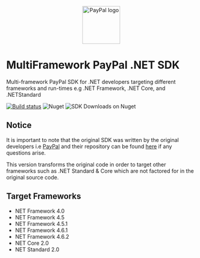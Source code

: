 <p align="center">
  <img height="100" src="https://cross-border-magazine.com/wp-content/uploads/2018/06/paypal.png" 
			 alt="PayPal logo" title="PayPal logo">
</p>

# MultiFramework PayPal .NET SDK
Multi-framework PayPal SDK for .NET developers targeting different frameworks and run-times e.g .NET Framework, .NET Core, and .NETStandard 

[![Build status](https://ci.appveyor.com/api/projects/status/pp4hovop0ye54dav?svg=true)](https://ci.appveyor.com/project/devTimmy/paypal-multiframework-sdk)
![Nuget](https://img.shields.io/nuget/v/PayPal.MultiTarget.svg?logo=nuget)
![SDK Downloads on Nuget](https://img.shields.io/nuget/dt/PayPal.MultiTarget.svg?color=%23009be1&label=downloads&logo=nuget)

## Notice

It is important to note that the original SDK was written by the original developers i.e [PayPal](https://github.com/paypal) and their repository can be found [here](https://github.com/paypal/PayPal-NET-SDK) if any questions arise.

This version transforms the original code in order to target other frameworks such as .NET Standard & Core which are not factored for in the original source code.

## Target Frameworks

+ NET Framework 4.0
+ NET Framework 4.5
+ NET Framework 4.5.1
+ NET Framework 4.6.1
+ NET Framework 4.6.2
+ NET Core 2.0
+ NET Standard 2.0
